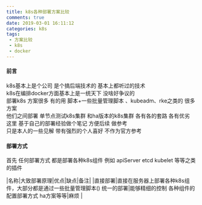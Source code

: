 ```yaml
---
title: k8s各种部署方案比较
comments: true
date: 2019-03-01 16:11:12
categories: k8s
tags:  
 - 方案比较
 - k8s 
 - docker 
---
```

#### 前言    
k8s基本上是个公司 是个搞后端技术的 基本上都听过的技术    
k8s在编排docker方面基本上是一统天下 没啥好争议的   
部署k8s 方案很多  有的用 脚本+一些批量管理脚本 、kubeadm、rke之类的 很多方案   
他们之间部署 单节点测试k8s集群 和ha版本的k8s集群 各有各的套路 各有优劣   
这里 基于自己的部署经验做个笔记  方便后续  做参考     
只是本人的一些见解 带有强烈的个人喜好 不作为官方参考   

#### 部署方式
首先 任何部署方式 都是部署各种k8s组件 
例如 apiServer etcd  kubelet 等等之类的插件  

|名称|大致部署原理|优点|缺点|备注|
|直接部署|直接在服务器上部署各种k8s组件，大部分都是通过一些批量管理脚本() 统一的部署|能够精细的控制 各种组件的配置部署方式 ha方案等等|麻烦 |


